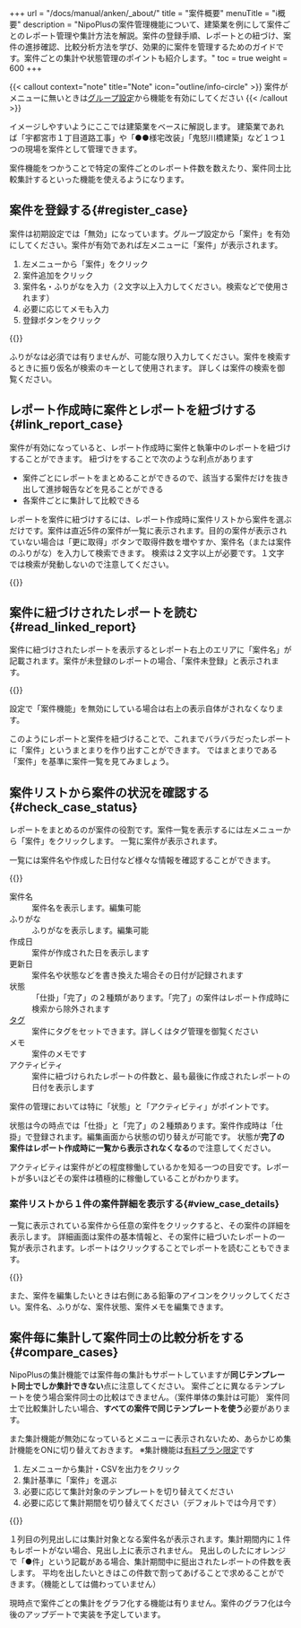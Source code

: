 +++
url = "/docs/manual/anken/_about/"
title = "案件概要"
menuTitle = "ℹ️概要"
description = "NipoPlusの案件管理機能について、建築業を例にして案件ごとのレポート管理や集計方法を解説。案件の登録手順、レポートとの紐づけ、案件の進捗確認、比較分析方法を学び、効果的に案件を管理するためのガイドです。案件ごとの集計や状態管理のポイントも紹介します。"
toc = true
weight = 600
+++

{{< callout context="note" title="Note" icon="outline/info-circle" >}}
案件がメニューに無いときは[グループ設定](/docs/manual/initial-setting/setting-group/#optionalFunction)から機能を有効にしてください
{{< /callout >}}

イメージしやすいようにここでは建築業をベースに解説します。
建築業であれば「宇都宮市１丁目道路工事」や「●●様宅改装」「鬼怒川橋建築」など１つ１つの現場を案件として管理できます。

案件機能をつかうことで特定の案件ごとのレポート件数を数えたり、案件同士比較集計するといった機能を使えるようになります。

## 案件を登録する{#register_case}

案件は初期設定では「無効」になっています。グループ設定から「案件」を有効にしてください。案件が有効であれば左メニューに「案件」が表示されます。

1. 左メニューから「案件」をクリック
2. 案件追加をクリック
3. 案件名・ふりがなを入力（２文字以上入力してください。検索などで使用されます）
4. 必要に応じてメモも入力
5. 登録ボタンをクリック

{{<icatch filename="img/anken-add" msg="案件を新規作成しましょう。案件はレポートをまとめる箱のようなイメージです">}}

ふりがなは必須では有りませんが、可能な限り入力してください。案件を検索するときに振り仮名が検索のキーとして使用されます。
詳しくは案件の検索を御覧ください。

## レポート作成時に案件とレポートを紐づけする{#link_report_case}

案件が有効になっていると、レポート作成時に案件と執筆中のレポートを紐づけすることができます。
紐づけをすることで次のような利点があります

- 案件ごとにレポートをまとめることができるので、該当する案件だけを抜き出して進捗報告などを見ることができる
- 各案件ごとに集計して比較できる

レポートを案件に紐づけするには、レポート作成時に案件リストから案件を選ぶだけです。案件は直近5件の案件が一覧に表示されます。目的の案件が表示されていない場合は「更に取得」ボタンで取得件数を増やすか、案件名（または案件のふりがな）を入力して検索できます。
検索は２文字以上が必要です。１文字では検索が発動しないので注意してください。

{{<icatch filename="img/set-anken" msg="レポート作成時に案件とレポートに紐づけ！" alice="here">}}

## 案件に紐づけされたレポートを読む{#read_linked_report}

案件に紐づけされたレポートを表示するとレポート右上のエリアに「案件名」が記載されます。案件が未登録のレポートの場合、「案件未登録」と表示されます。

{{<icatch filename="img/read-report-anken" msg="案件に紐づけられたレポートは案件名が右上エリアに表示されます" alice="book">}}

設定で「案件機能」を無効にしている場合は右上の表示自体がされなくなります。

このようにレポートと案件を紐づけることで、これまでバラバラだったレポートに「案件」というまとまりを作り出すことができます。
ではまとまりである「案件」を基準に案件一覧を見てみましょう。

## 案件リストから案件の状況を確認する{#check_case_status}

レポートをまとめるのが案件の役割です。案件一覧を表示するには左メニューから「案件」をクリックします。
一覧に案件が表示されます。

一覧には案件名や作成した日付など様々な情報を確認することができます。

{{<icatch filename="img/anken-list" msg="案件一覧では紐づいた日報の件数や案件状態を確認できます" alice="pc">}}

<dl class="basic">
<dt>案件名</dt>
<dd>案件名を表示します。編集可能</dd>
<dt>ふりがな</dt>
<dd>ふりがなを表示します。編集可能</dd>
<dt>作成日</dt>
<dd>案件が作成された日を表示します</dd>
<dt>更新日</dt>
<dd>案件名や状態などを書き換えた場合その日付が記録されます</dd>
<dt>状態</dt>
<dd>「仕掛」「完了」の２種類があります。「完了」の案件はレポート作成時に検索から除外されます</dd>
<dt><a href="/docs/manual/initial-setting/advanced-setting/tag/">タグ</a></dt>
<dd>案件にタグをセットできます。詳しくはタグ管理を御覧ください</dd>
<dt>メモ</dt>
<dd>案件のメモです</dd>
<dt>アクティビティ</dt>
<dd>案件に紐づけられたレポートの件数と、最も最後に作成されたレポートの日付を表示します</dd>
</dl>

案件の管理においては特に「状態」と「アクティビティ」がポイントです。

状態は今の時点では「仕掛」と「完了」の２種類あります。案件作成時は「仕掛」で登録されます。編集画面から状態の切り替えが可能です。
状態が**完了の案件はレポート作成時に一覧から表示されなくなる**ので注意してください。

アクティビティは案件がどの程度稼働しているかを知る一つの目安です。レポートが多いほどその案件は積極的に稼働していることがわかります。

### 案件リストから１件の案件詳細を表示する{#view_case_details}

一覧に表示されている案件から任意の案件をクリックすると、その案件の詳細を表示します。
詳細画面は案件の基本情報と、その案件に紐づいたレポートの一覧が表示されます。レポートはクリックすることでレポートを読むこともできます。

{{<icatch filename="img/anken-detail" msg="案件一覧から案件を開くと詳細を見れます。とはいえ紐づいたレポートくらいですが・・・" alice="question">}}

また、案件を編集したいときは右側にある鉛筆のアイコンをクリックしてください。案件名、ふりがな、案件状態、案件メモを編集できます。

## 案件毎に集計して案件同士の比較分析をする{#compare_cases}

NipoPlusの集計機能では案件毎の集計もサポートしていますが**同じテンプレート同士でしか集計できない**点に注意してください。
案件ごとに異なるテンプレートを使う場合案件同士の比較はできません。（案件単体の集計は可能）
案件同士で比較集計したい場合、**すべての案件で同じテンプレートを使う**必要があります。

また集計機能が無効になっているとメニューに表示されないため、あらかじめ集計機能をONに切り替えておきます。
※集計機能は[有料プラン限定](/docs/price/_about/#fee)です

1. 左メニューから集計・CSVを出力をクリック
2. 集計基準に「案件」を選ぶ
3. 必要に応じて集計対象のテンプレートを切り替えてください
4. 必要に応じて集計期間を切り替えてください（デフォルトでは今月です）

{{<iTablet filename="img/anken-sumtotal" msg="列見出しに案件名が入るので累積を見たい場合に便利な機能です。" alice="ok">}}

１列目の列見出しには集計対象となる案件名が表示されます。集計期間内に１件もレポートがない場合、見出し上に表示されません。
見出しのしたにオレンジで「●件」という記載がある場合、集計期間中に挺出されたレポートの件数を表します。
平均を出したいときはこの件数で割ってあげることで求めることができます。（機能としては備わっていません）

現時点で案件ごとの集計をグラフ化する機能は有りません。案件のグラフ化は今後のアップデートで実装を予定しています。
